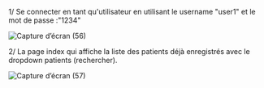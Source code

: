 1/ Se connecter en tant qu'utilisateur en utilisant le username "user1" et le mot de passe :"1234"


![Capture d’écran (56)](https://user-images.githubusercontent.com/107006944/233150088-1fd2e531-da9f-4585-8c19-0f0d2ebbece1.png)

2/ La page index qui affiche la liste des patients déjà enregistrés avec le dropdown patients (rechercher).

![Capture d’écran (57)](https://user-images.githubusercontent.com/107006944/233151249-0c17e756-8c31-4f3a-85f7-c39300862968.png)
